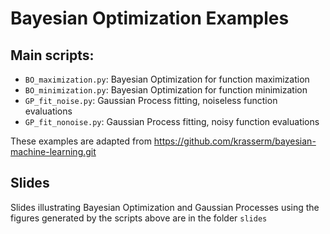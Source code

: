 # Bayesian Optimization Examples

## Main scripts:
 * ``BO_maximization.py``: Bayesian Optimization for function maximization 
 * ``BO_minimization.py``: Bayesian Optimization for function minimization 
 * ``GP_fit_noise.py``:  Gaussian Process fitting, noiseless function evaluations 
 * ``GP_fit_nonoise.py``: Gaussian Process fitting, noisy function evaluations

These examples are adapted from https://github.com/krasserm/bayesian-machine-learning.git

 ## Slides
 Slides illustrating Bayesian Optimization and Gaussian Processes using the figures generated by the scripts above are in the folder ``slides``
